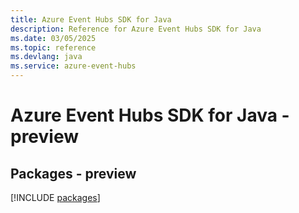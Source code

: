```yaml
---
title: Azure Event Hubs SDK for Java
description: Reference for Azure Event Hubs SDK for Java
ms.date: 03/05/2025
ms.topic: reference
ms.devlang: java
ms.service: azure-event-hubs
---
```

# Azure Event Hubs SDK for Java - preview
## Packages - preview
[!INCLUDE [packages](event-hubs-index.md)]